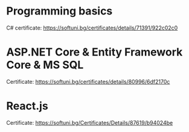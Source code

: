 # Programming basics
C# certificate: https://softuni.bg/certificates/details/71391/922c02c0

# ASP.NET Core & Entity Framework Core & MS SQL
Certificate: https://softuni.bg/certificates/details/80996/6df2170c

# React.js
Certificate: https://softuni.bg/Certificates/Details/87619/b94024be
